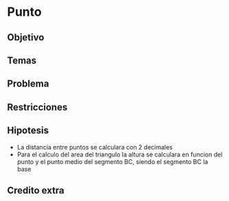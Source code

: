 # Punto

## Objetivo

## Temas

## Problema

## Restricciones

## Hipotesis

* La distancia entre puntos se calculara con 2 decimales
* Para el calculo del area del triangulo la altura se calculara en funcion del punto  y el punto medio del segmento BC, siendo el segmento BC la base

## Credito extra

